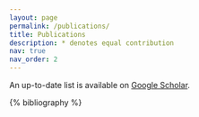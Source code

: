```yaml
---
layout: page
permalink: /publications/
title: Publications
description: * denotes equal contribution
nav: true
nav_order: 2
---
```


<!-- _pages/publications.md -->
<div class="publications">

An up-to-date list is available on <a href='https://scholar.google.com/citations?user=-l4I2wEAAAAJ&hl=en'>Google Scholar</a>.

{% bibliography %}

</div>
